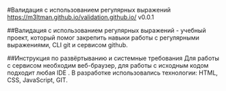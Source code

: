 #Валидация с использованием регулярных выражений
https://m3ltman.github.io/validation.github.io/
v0.0.1

##Валидация с использованием регулярных выражений - учебный проект, который помог закрепить навыки работы с регулярными выражениями, CLI git и сервисом github.

##Инструкция по развёртыванию и системные требования
Для работы с сервисом необходим веб-браузер, для работы с исходным кодом подходит любая IDE . В разработке использовались технологии: HTML, CSS, JavaScript, GIT.
